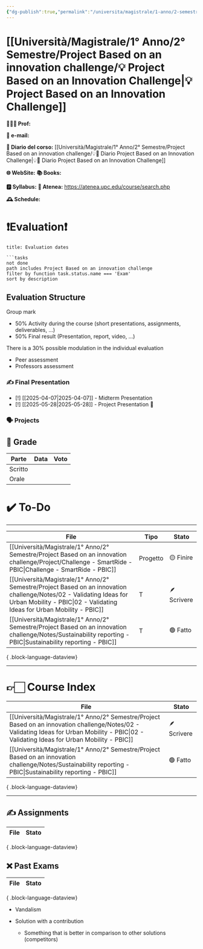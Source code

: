 ```yaml
---
{"dg-publish":true,"permalink":"/universita/magistrale/1-anno/2-semestre/project-based-on-an-innovation-challenge/project-based-on-an-innovation-challenge/","tags":["UNI"]}
---
```



# [[Università/Magistrale/1° Anno/2° Semestre/Project Based on an innovation challenge/💡 Project Based on an Innovation Challenge\|💡 Project Based on an Innovation Challenge]]


**🧑🏻‍🏫 Prof:** 

**📧 e-mail:** 

**📔 Diario del corso:** [[Università/Magistrale/1° Anno/2° Semestre/Project Based on an innovation challenge/💡📔 Diario Project Based on an Innovation Challenge\|💡📔 Diario Project Based on an Innovation Challenge]]

**🌐 WebSite:** 
**📚 Books:** 

**🅿️ Syllabus:**
**🔑 Atenea:** https://atenea.upc.edu/course/search.php

**🕰 Schedule:**


# ❗️Evaluation❗️

```ad-attention
title: Evaluation dates

```tasks
not done
path includes Project Based on an innovation challenge
filter by function task.status.name === 'Exam'
sort by description

```

## Evaluation Structure

Group mark
- 50% Activity during the course (short presentations, assignments, deliverables, ...)
- 50% Final result (Presentation, report, video, ...)

There is a 30% possible modulation in the individual evaluation
- Peer assessment
- Professors assessment


### ✍️ Final Presentation

- [!] [[2025-04-07\|2025-04-07]] - Midterm Presentation
- [!] [[2025-05-28\|2025-05-28]] - Project Presentation 🔼 


### 🗣 Projects 



## 💯 Grade

| Parte       | Data           | Voto |
| ----------- | -------------- | ---- |
| Scritto |  |  |
| Orale       |  |     |


# ✔️ To-Do


___
| File                                                                                                                                                                                             | Tipo     | Stato       |
| ------------------------------------------------------------------------------------------------------------------------------------------------------------------------------------------------ | -------- | ----------- |
| [[Università/Magistrale/1° Anno/2° Semestre/Project Based on an innovation challenge/Project/Challenge - SmartRide - PBIC\|Challenge - SmartRide - PBIC]]                                     | Progetto | 🟡 Finire   |
| [[Università/Magistrale/1° Anno/2° Semestre/Project Based on an innovation challenge/Notes/02 - Validating Ideas for Urban Mobility - PBIC\|02 - Validating Ideas for Urban Mobility - PBIC]] | T        | 🪶 Scrivere |
| [[Università/Magistrale/1° Anno/2° Semestre/Project Based on an innovation challenge/Notes/Sustainability reporting - PBIC\|Sustainability reporting - PBIC]]                                 | T        | 🟢 Fatto    |

{ .block-language-dataview}


___

# 👉🏻 Course Index


| File                                                                                                                                                                                             | Stato       |
| ------------------------------------------------------------------------------------------------------------------------------------------------------------------------------------------------ | ----------- |
| [[Università/Magistrale/1° Anno/2° Semestre/Project Based on an innovation challenge/Notes/02 - Validating Ideas for Urban Mobility - PBIC\|02 - Validating Ideas for Urban Mobility - PBIC]] | 🪶 Scrivere |
| [[Università/Magistrale/1° Anno/2° Semestre/Project Based on an innovation challenge/Notes/Sustainability reporting - PBIC\|Sustainability reporting - PBIC]]                                 | 🟢 Fatto    |

{ .block-language-dataview}


___



## ✍️ Assignments

| File | Stato |
| ---- | ----- |

{ .block-language-dataview}

## ❌ Past Exams

| File | Stato |
| ---- | ----- |

{ .block-language-dataview}




- Vandalism

- Solution with a contribution
	- Something that is better in comparison to other solutions (competitors)

